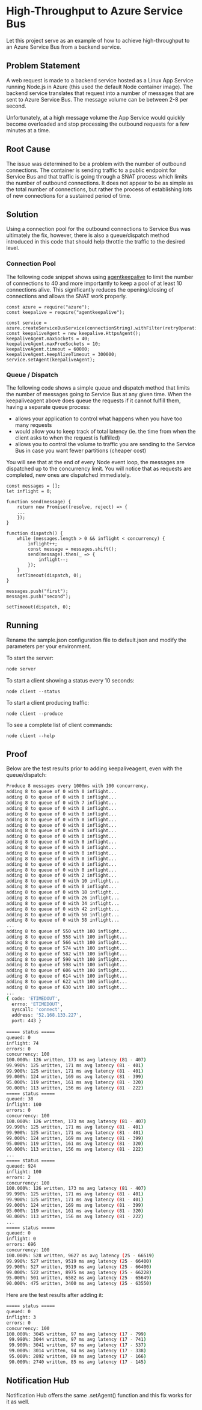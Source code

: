 # High-Throughput to Azure Service Bus

Let this project serve as an example of how to achieve high-throughput to an Azure Service Bus from a backend service.

## Problem Statement

A web request is made to a backend service hosted as a Linux App Service running Node.js in Azure (this used the default Node container image). The backend service translates that request into a number of messages that are sent to Azure Service Bus. The message volume can be between 2-8 per second.

Unfortunately, at a high message volume the App Service would quickly become overloaded and stop processing the outbound requests for a few minutes at a time.

## Root Cause

The issue was determined to be a problem with the number of outbound connections. The container is sending traffic to a public endpoint for Service Bus and that traffic is going through a SNAT process which limits the number of outbound connections. It does not appear to be as simple as the total number of connections, but rather the process of establishing lots of new connections for a sustained period of time.

## Solution

Using a connection pool for the outbound connections to Service Bus was ultimately the fix, however, there is also a queue/dispatch method introduced in this code that should help throttle the traffic to the desired level.

### Connection Pool

The following code snippet shows using [agentkeepalive](https://github.com/node-modules/agentkeepalive) to limit the number of connections to 40 and more importantly to keep a pool of at least 10 connections alive. This significantly reduces the opening/closing of connections and allows the SNAT work properly.

```node
const azure = require("azure");
const keepalive = require("agentkeepalive");

const service = azure.createServiceBusService(connectionString).withFilter(retryOperations);
const keepaliveAgent = new keepalive.HttpsAgent();
keepaliveAgent.maxSockets = 40;
keepaliveAgent.maxFreeSockets = 10;
keepaliveAgent.timeout = 60000;
keepaliveAgent.keepAliveTimeout = 300000;
service.setAgent(keepaliveAgent);
```

### Queue / Dispatch

The following code shows a simple queue and dispatch method that limits the number of messages going to Service Bus at any given time. When the keepaliveagent above does queue the requests if it cannot fulfill them, having a separate queue process:

* allows your application to control what happens when you have too many requests
* would allow you to keep track of total latency (ie. the time from when the client asks to when the request is fulfilled)
* allows you to control the volume to traffic you are sending to the Service Bus in case you want fewer partitions (cheaper cost)

You will see that at the end of every Node event loop, the messages are dispatched up to the concurrency limit. You will notice that as requests are completed, new ones are dispatched immediately.

```node
const messages = [];
let inflight = 0;

function send(message) {
    return new Promise((resolve, reject) => {
    ...
    });
}

function dispatch() {
    while (messages.length > 0 && inflight < concurrency) {
        inflight++;
        const message = messages.shift();
        send(message).then(_ => {
            inflight--;
        });
    }
    setTimeout(dispatch, 0);
}

messages.push("first");
messages.push("second");

setTimeout(dispatch, 0);
```

## Running

Rename the sample.json configuration file to default.json and modify the parameters per your environment.

To start the server:

```bash
node server
```

To start a client showing a status every 10 seconds:

```
node client --status
```

To start a client producing traffic:

```
node client --produce
```

To see a complete list of client commands:

```
node client --help
```

## Proof

Below are the test results prior to adding keepaliveagent, even with the queue/dispatch:

```bash
Produce 8 messages every 1000ms with 100 concurrency.
adding 8 to queue of 0 with 0 inflight...
adding 8 to queue of 0 with 0 inflight...
adding 8 to queue of 0 with 7 inflight...
adding 8 to queue of 0 with 0 inflight...
adding 8 to queue of 0 with 0 inflight...
adding 8 to queue of 0 with 0 inflight...
adding 8 to queue of 0 with 0 inflight...
adding 8 to queue of 0 with 0 inflight...
adding 8 to queue of 0 with 0 inflight...
adding 8 to queue of 0 with 0 inflight...
adding 8 to queue of 0 with 0 inflight...
adding 8 to queue of 0 with 0 inflight...
adding 8 to queue of 0 with 0 inflight...
adding 8 to queue of 0 with 0 inflight...
adding 8 to queue of 0 with 0 inflight...
adding 8 to queue of 0 with 2 inflight...
adding 8 to queue of 0 with 10 inflight...
adding 8 to queue of 0 with 0 inflight...
adding 8 to queue of 0 with 18 inflight...
adding 8 to queue of 0 with 26 inflight...
adding 8 to queue of 0 with 34 inflight...
adding 8 to queue of 0 with 42 inflight...
adding 8 to queue of 0 with 50 inflight...
adding 8 to queue of 0 with 58 inflight...
...
adding 8 to queue of 550 with 100 inflight...
adding 8 to queue of 558 with 100 inflight...
adding 8 to queue of 566 with 100 inflight...
adding 8 to queue of 574 with 100 inflight...
adding 8 to queue of 582 with 100 inflight...
adding 8 to queue of 590 with 100 inflight...
adding 8 to queue of 598 with 100 inflight...
adding 8 to queue of 606 with 100 inflight...
adding 8 to queue of 614 with 100 inflight...
adding 8 to queue of 622 with 100 inflight...
adding 8 to queue of 630 with 100 inflight...
...
{ code: 'ETIMEDOUT',
  errno: 'ETIMEDOUT',
  syscall: 'connect',
  address: '52.168.133.227',
  port: 443 }
 
===== status =====
queued: 0
inflight: 74
errors: 0
concurrency: 100
100.000%: 126 written, 173 ms avg latency (81 - 407)
99.990%: 125 written, 171 ms avg latency (81 - 401)
99.900%: 125 written, 171 ms avg latency (81 - 401)
99.000%: 124 written, 169 ms avg latency (81 - 399)
95.000%: 119 written, 161 ms avg latency (81 - 320)
90.000%: 113 written, 156 ms avg latency (81 - 222)
===== status =====
queued: 38
inflight: 100
errors: 0
concurrency: 100
100.000%: 126 written, 173 ms avg latency (81 - 407)
99.990%: 125 written, 171 ms avg latency (81 - 401)
99.900%: 125 written, 171 ms avg latency (81 - 401)
99.000%: 124 written, 169 ms avg latency (81 - 399)
95.000%: 119 written, 161 ms avg latency (81 - 320)
90.000%: 113 written, 156 ms avg latency (81 - 222)
...
===== status =====
queued: 924
inflight: 100
errors: 2
concurrency: 100
100.000%: 126 written, 173 ms avg latency (81 - 407)
99.990%: 125 written, 171 ms avg latency (81 - 401)
99.900%: 125 written, 171 ms avg latency (81 - 401)
99.000%: 124 written, 169 ms avg latency (81 - 399)
95.000%: 119 written, 161 ms avg latency (81 - 320)
90.000%: 113 written, 156 ms avg latency (81 - 222)
...
===== status =====
queued: 0
inflight: 0
errors: 696
concurrency: 100
100.000%: 528 written, 9627 ms avg latency (25 - 66519)
99.990%: 527 written, 9519 ms avg latency (25 - 66400)
99.900%: 527 written, 9519 ms avg latency (25 - 66400)
99.000%: 522 written, 8975 ms avg latency (25 - 66228)
95.000%: 501 written, 6582 ms avg latency (25 - 65649)
90.000%: 475 written, 3400 ms avg latency (25 - 63550)
```

Here are the test results after adding it:

```bash
===== status =====
queued: 0
inflight: 3
errors: 0
concurrency: 100
100.000%: 3045 written, 97 ms avg latency (17 - 799)
 99.990%: 3044 written, 97 ms avg latency (17 - 741)
 99.900%: 3041 written, 97 ms avg latency (17 - 537)
 99.000%: 3014 written, 94 ms avg latency (17 - 338)
 95.000%: 2892 written, 89 ms avg latency (17 - 166)
 90.000%: 2740 written, 85 ms avg latency (17 - 145)
```

## Notification Hub

Notification Hub offers the same .setAgent() function and this fix works for it as well.
